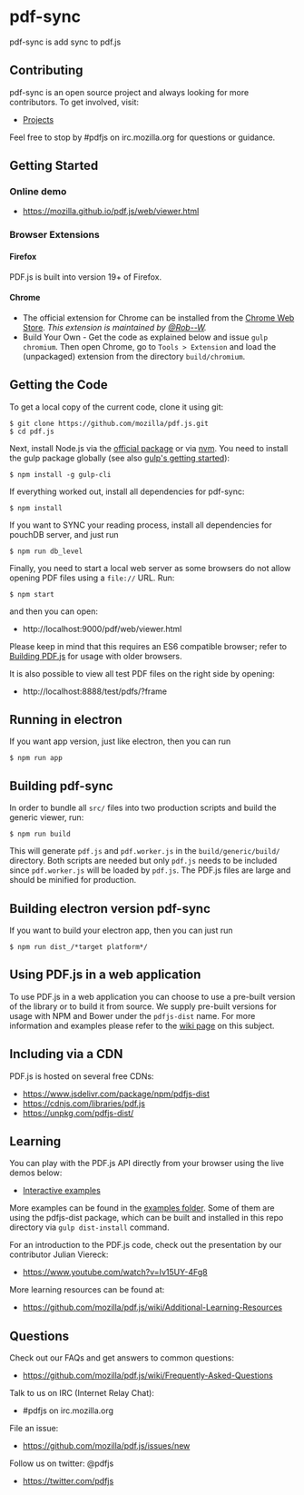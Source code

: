# pdf-sync

pdf-sync is add sync to pdf.js

## Contributing

pdf-sync is an open source project and always looking for more contributors. To
get involved, visit:

+ [Projects](https://github.com//sherylynn//pdf-sync)

Feel free to stop by #pdfjs on irc.mozilla.org for questions or guidance.

## Getting Started

### Online demo

+ https://mozilla.github.io/pdf.js/web/viewer.html

### Browser Extensions

#### Firefox

PDF.js is built into version 19+ of Firefox.

#### Chrome

+ The official extension for Chrome can be installed from the [Chrome Web Store](https://chrome.google.com/webstore/detail/pdf-viewer/oemmndcbldboiebfnladdacbdfmadadm).
*This extension is maintained by [@Rob--W](https://github.com/Rob--W).*
+ Build Your Own - Get the code as explained below and issue `gulp chromium`. Then open
Chrome, go to `Tools > Extension` and load the (unpackaged) extension from the
directory `build/chromium`.

## Getting the Code

To get a local copy of the current code, clone it using git:

    $ git clone https://github.com/mozilla/pdf.js.git
    $ cd pdf.js

Next, install Node.js via the [official package](https://nodejs.org) or via
[nvm](https://github.com/creationix/nvm). You need to install the gulp package
globally (see also [gulp's getting started](https://github.com/gulpjs/gulp/blob/master/docs/getting-started.md#getting-started)):

    $ npm install -g gulp-cli

If everything worked out, install all dependencies for pdf-sync:

    $ npm install

If you want to SYNC your reading process,  install all dependencies for pouchDB server, and just run

    $ npm run db_level

Finally, you need to start a local web server as some browsers do not allow opening
PDF files using a `file://` URL. Run:

    $ npm start

and then you can open:

+ http://localhost:9000/pdf/web/viewer.html

Please keep in mind that this requires an ES6 compatible browser; refer to [Building PDF.js](https://github.com/mozilla/pdf.js/blob/master/README.md#building-pdfjs) for usage with older browsers.

It is also possible to view all test PDF files on the right side by opening:

+ http://localhost:8888/test/pdfs/?frame

## Running in electron

If you want app version, just like electron, then you can run

    $ npm run app

## Building pdf-sync

In order to bundle all `src/` files into two production scripts and build the generic
viewer, run:

    $ npm run build

This will generate `pdf.js` and `pdf.worker.js` in the `build/generic/build/` directory.
Both scripts are needed but only `pdf.js` needs to be included since `pdf.worker.js` will
be loaded by `pdf.js`. The PDF.js files are large and should be minified for production.

## Building electron version pdf-sync

If you want to build your electron app, then you can just run

    $ npm run dist_/*target platform*/

## Using PDF.js in a web application

To use PDF.js in a web application you can choose to use a pre-built version of the library
or to build it from source. We supply pre-built versions for usage with NPM and Bower under
the `pdfjs-dist` name. For more information and examples please refer to the
[wiki page](https://github.com/mozilla/pdf.js/wiki/Setup-pdf.js-in-a-website) on this subject.

## Including via a CDN

PDF.js is hosted on several free CDNs:
 - https://www.jsdelivr.com/package/npm/pdfjs-dist
 - https://cdnjs.com/libraries/pdf.js
 - https://unpkg.com/pdfjs-dist/

## Learning

You can play with the PDF.js API directly from your browser using the live demos below:

+ [Interactive examples](https://mozilla.github.io/pdf.js/examples/index.html#interactive-examples)

More examples can be found in the [examples folder](https://github.com/mozilla/pdf.js/tree/master/examples/). Some of them are using the pdfjs-dist package, which can be built and installed in this repo directory via `gulp dist-install` command.

For an introduction to the PDF.js code, check out the presentation by our
contributor Julian Viereck:

+ https://www.youtube.com/watch?v=Iv15UY-4Fg8

More learning resources can be found at:

+ https://github.com/mozilla/pdf.js/wiki/Additional-Learning-Resources

## Questions

Check out our FAQs and get answers to common questions:

+ https://github.com/mozilla/pdf.js/wiki/Frequently-Asked-Questions

Talk to us on IRC (Internet Relay Chat):

+ #pdfjs on irc.mozilla.org

File an issue:

+ https://github.com/mozilla/pdf.js/issues/new

Follow us on twitter: @pdfjs

+ https://twitter.com/pdfjs
